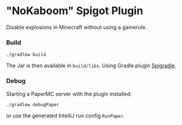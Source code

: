 # "NoKaboom" Spigot Plugin

Disable explosions in Minecraft without using a gamerule.

### Build

```shell
./gradlew build
```

The Jar is then available in `build/libs`. Using Gradle plugin [Spigradle](https://github.com/spigradle/spigradle).

### Debug

Starting a PaperMC server with the plugin installed: 

```shell
./gradlew debugPaper
```

or use the generated IntelliJ run config `RunPaper`.
